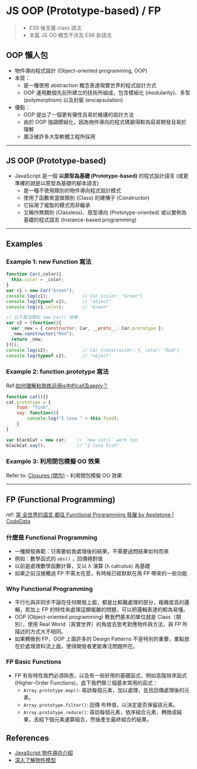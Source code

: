 # JS OOP (Prototype-based) / FP

> * ES6 後支援 class 語法
> * 本篇 JS OO 概念不涉及 ES6 新語法



## OOP 懶人包

* 物件導向程式設計 (Object-oriented programming, OOP)
* 本質：
  * 是一種使用 abstraction 概念表達現實世界的程式設計方式
  * OOP 運用數個先前所建立的技術所組成，包含模組化 (modularity)、多型 (polymorphism) 以及封裝 (encapsulation) 
* 優點：
  * OOP 提出了一個更有彈性且易於維護的設計方法
  * 由於 OOP 強調模組化，因為物件導向的程式碼變得較為容易開發且易於理解
  * 廣泛被許多大型軟體工程所採用


----

## JS OOP (Prototype-based)

* JavaScript 是一個 **以原型為基礎 (Prototype-based)** 的程式設計語言 (或更準確的說是以原型為基礎的腳本語言)
  * 是一種不使用類別的物件導向程式設計模式
  * 使用了函數來當做類別 (Class) 的建構子 (Constructor)
  * 它採用了複製的模式而非繼承
  * 又稱作無類別 (Classless)、原型導向 (Prototype-oriented) 或以實例為基礎的程式語言 (Instance-based programming)


----

## Examples

### Example 1: new Function 寫法


````js
function Car(_color){
  this.color = _color;
}
var c1 = new Car("Green");
console.log(c1);             // Car {color: "Green"}
console.log(typeof c1);      // "object"
console.log(c1.color);       // "Green"

// 以下寫法類似 new Car() 效果
var c2 = (function(){
  var _new = { constructor: Car, __proto__: Car.prototype };
  _new.constructor("Red");
  return _new;
})();
console.log(c2);             // Car {constructor: ƒ, color: "Red"}
console.log(typeof c2);      // "object"
````





### Example 2: function.prototype 寫法

Ref:[如何理解和熟练运用js中的call及apply？](https://www.zhihu.com/question/20289071)



````js
function cat(){}
cat.prototype = {
    food: "fish",
    say: function(){
        console.log("I love " + this.food);
    }
}

var blackCat = new cat;    // `new cat()` work too
blackCat.say();            // "I love fish"
````





### Example 3: 利用閉包模擬 OO 效果

Refer to: [Closures (閉包)](../notes/closures.md) - 利用閉包模擬 OO 效果



----

## FP (Functional Programming)

ref: [當 全世界的語言 都往 Functional Programming 發展 by Appletone | CodeData](http://www.codedata.com.tw/social-coding/paradigm-shift-to-functional-programming/)

### 什麼是 Functional Programming

* 一種開發典範：只需要給我處理後的結果，不需要過問結果如何而來
* 例如：數學函式的 `abs()` ，回傳絕對值
* 以前是處理數學函數計算，又以 λ 演算 (λ calculus) 為基礎
* 如果之前沒接觸過 FP 不需太在意，有時候已經默默在用 FP 帶來的一些功能



### Why Functional Programming

* 平行化與非同步不論在任何開發上面，都是比較難處理的部分，複雜度高的邏輯，若加上 FP 的特性來處理這類複雜的問題，可以把邏輯表達的較為易懂。
* OOP (Object-oriented programming) 教我們基本的單位就是 Class（類別），使用 Real World（真實世界）的角度去思考對應物件與方法，與 FP 所描述的方式大不相同。
* 如果轉換到 FP，OOP 上面許多的 Design Patterns 不是特別的重要，重點放在於處理資料流上面，使得開發者更能專注問題所在。



### FP Basic Functions

* FP 有些特性我們必須熟悉，以及有一些好用的基礎函式，例如高階排序函式 (Higher-Order Functions)，底下我們舉三個基本常用的函式：
  * `Array.prototype.map()`: 尋訪每個元素，加以處理，並且回傳處理後的元素。
  * `Array.prototype.filter()`: 回傳 布林值，以決定是否保留該元素。
  * `Array.prototype.reduce()`: 尋訪每個元素，依序組合元素，轉換成結果，丟給下個元素運算組合，然後產生最終組合的結果。



## References

* [JavaScript 物件導向介紹](https://developer.mozilla.org/zh-TW/docs/Web/JavaScript/Introduction_to_Object-Oriented_JavaScript)
* [深入了解物件模型](https://developer.mozilla.org/zh-TW/docs/Web/JavaScript/Guide/Details_of_the_Object_Model)
